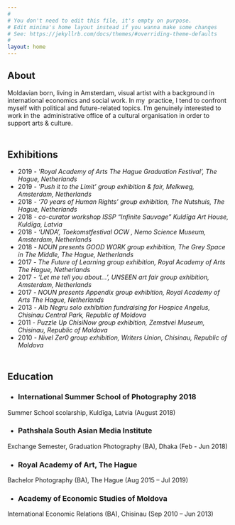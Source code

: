 ```yaml
---
#
# You don't need to edit this file, it's empty on purpose.
# Edit minima's home layout instead if you wanna make some changes
# See: https://jekyllrb.com/docs/themes/#overriding-theme-defaults
#
layout: home
---
```

## About
Moldavian born, living in Amsterdam, visual artist with a background in international economics and social work. In my 
practice, I tend to confront myself with political and future-related topics. I’m genuinely interested to work in the 
administrative office of a cultural organisation in order to support arts & culture. 

<h2 style="margin-top: 50px;">Exhibitions</h2>

- 2019 - *'Royal Academy of Arts The Hague Graduation Festival’, The Hague, Netherlands*
- 2019 - *'Push it to the Limit’ group exhibition & fair, Melkweg, Amsterdam, Netherlands* 
- 2018 - *‘70 years of Human Rights’ group exhibition, The Nutshuis, The Hague, Netherlands*
- 2018 - *co-curator workshop ISSP “Infinite Sauvage” Kuldīga Art House, Kuldīga, Latvia*
- 2018 - *‘UNDA’,  Toekomstfestival OCW , Nemo Science Museum, Amsterdam, Netherlands* 
- 2018 - *NOUN presents GOOD WORK group exhibition, The Grey Space in The Middle, The Hague, Netherlands*
- 2017 - *The Future of Learning group exhibition, Royal Academy of Arts The Hague, Netherlands* 
- 2017 - *‘Let me tell you about…’, UNSEEN art fair group exhibition, Amsterdam, Netherlands*
- 2017 - *NOUN presents Appendix group exhibition, Royal Academy of Arts The Hague, Netherlands*
- 2013 - *Alb Negru solo exhibition fundraising for Hospice Angelus, Chisinau Central Park, Republic of Moldova*
- 2011 - *Puzzle Up ChisiNow group exhibition, Zemstvei Museum, Chisinau, Republic of Moldova*
- 2010 - *Nivel Zer0 group exhibition, Writers Union, Chisinau, Republic of Moldova*

<h2 style="margin-top: 50px;">Education</h2>

- ### **International Summer School of Photography 2018**
Summer School scolarship, Kuldīga, Latvia (August 2018)

- ### **Pathshala South Asian Media Institute**
Exchange Semester, Graduation Photography (BA), Dhaka (Feb - Jun 2018)

- ### **Royal Academy of Art, The Hague**
Bachelor Photography (BA), The Hague (Aug 2015 – Jul 2019)

- ### **Academy of Economic Studies of Moldova**
International Economic Relations (BA), Chisinau (Sep 2010 – Jun 2013)
